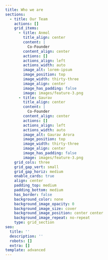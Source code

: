 ```yaml
---
title: Who we are
sections:
  - title: Our Team
    actions: []
    grid_items:
      - title: Anmol
        title_align: center
        content: |
          Co-Founder
        content_align: center
        actions: []
        actions_align: left
        actions_width: auto
        image_alt: lorem-ipsum
        image_position: top
        image_width: thirty-three
        image_align: center
        image_has_padding: false
        image: images/feature-3.png
      - title: Gaurav
        title_align: center
        content: |
          Co-Founder
        content_align: center
        actions: []
        actions_align: left
        actions_width: auto
        image_alt: Gaurav Arora
        image_position: top
        image_width: thirty-three
        image_align: center
        image_has_padding: false
        image: images/feature-3.png
    grid_cols: three
    grid_gap_vert: small
    grid_gap_horiz: medium
    enable_cards: true
    align: center
    padding_top: medium
    padding_bottom: medium
    has_border: false
    background_color: none
    background_image_opacity: 0
    background_image_size: cover
    background_image_position: center center
    background_image_repeat: no-repeat
    type: grid_section
seo:
  title: ''
  description: ''
  robots: []
  extra: []
template: advanced
---
```

